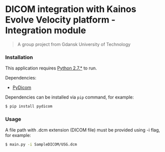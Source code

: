 # DICOM integration with Kainos Evolve Velocity platform - Integration module
> A group project from Gdansk University of Technology

### Installation
This application requires [Python 2.7.*](https://www.python.org/download/releases/2.7/) to run.

Dependencies:
- [PyDicom](http://www.pydicom.org/)

Dependencies can be installed via `pip` command, for example:

```sh
$ pip install pydicom
```

### Usage

A file path with .dcm extension (DICOM file) must be provided using -i <inputfile> flag, for example:

```sh
$ main.py -i SampleDICOM/USG.dcm
```